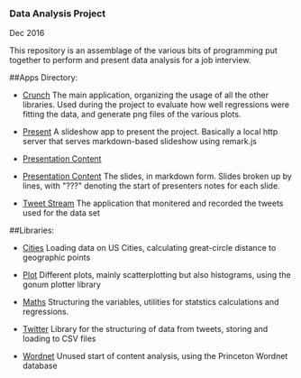 ### Data Analysis Project
Dec 2016

This repository is an assemblage of the various bits of programming put together to perform and present data analysis for a job interview.

##Apps Directory:
* [Crunch](https://github.com/sore0159/data_analysis/tree/master/apps/crunch/)
    The main application, organizing the usage of all the other libraries.  Used during the project to evaluate how well regressions were fitting the data, and generate png files of the various plots.

* [Present](https://github.com/sore0159/data_analysis/tree/master/apps/present/)
    A slideshow app to present the project.  Basically a local http server that serves markdown-based slideshow using remark.js

* [Presentation Content](https://github.com/sore0159/data_analysis/tree/master/apps/present/FILES/content.md)
* [Presentation Content](./apps/present/FILES/content.md)
        The slides, in markdown form.  Slides broken up by lines, with "???" denoting the start of presenters notes for each slide.

* [Tweet Stream](https://github.com/sore0159/data_analysis/tree/master/apps/tweet_stream)
    The application that monitered and recorded the tweets used for the data set


##Libraries:
* [Cities](https://github.com/sore0159/data_analysis/tree/master/cities/)
    Loading data on US Cities, calculating great-circle distance to geographic points

* [Plot](https://github.com/sore0159/data_analysis/tree/master/plot)
    Different plots, mainly scatterplotting but also histograms, using the gonum plotter library

* [Maths](https://github.com/sore0159/data_analysis/tree/master/maths)
    Structuring the variables, utilities for statstics calculations and regressions.

* [Twitter](https://github.com/sore0159/data_analysis/tree/master/twitter)
    Library for the structuring of data from tweets, storing and loading to CSV files

* [Wordnet](https://github.com/sore0159/data_analysis/tree/master/wordnet)
    Unused start of content analysis, using the Princeton Wordnet database
